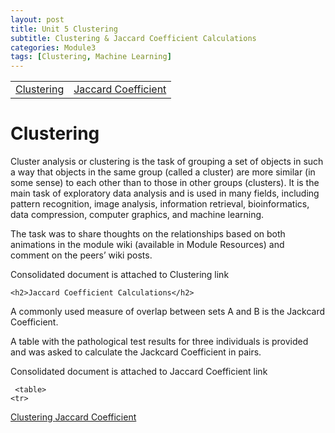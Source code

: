 ```yaml
---
layout: post
title: Unit 5 Clustering
subtitle: Clustering & Jaccard Coefficient Calculations
categories: Module3
tags: [Clustering, Machine Learning]
---
```

<html lang="en">
    <table>
    <tr>
   <td> <a href="../../../../artefacts/ML-Unit5-Wiki Activity- Clustering.pdf" target="_blank" class="button large">Clustering </a></td> 
       <td> <a href="../../../../artefacts/ML-Unit5-Jaccard Coefficient Calculations.pdf" target="_blank" class="button large">Jaccard Coefficient</a></td> 
    </tr>
</table>

<body>

<h1>Clustering</h1>
    <p>Cluster analysis or clustering is the task of grouping a set of objects in such a way that objects in the same group (called a cluster) are more similar (in some sense) to each other than to those in other groups (clusters). It is the main task of exploratory data analysis and is used in many fields, including pattern recognition, image analysis, information retrieval, bioinformatics, data compression, computer graphics, and machine learning.</p>
    
  <p>The task was to share  thoughts on the relationships based on both animations in the module wiki (available in Module Resources) and comment on the peers’ wiki posts. </p>

  <p> Consolidated document is attached to Clustering link</p>

    <h2>Jaccard Coefficient Calculations</h2>
  
<p> A commonly used measure of overlap between sets A and B is the Jackcard Coefficient. </p>

<p> A table with the pathological test results for three individuals is provided and was asked to calculate the Jackcard Coefficient in pairs. </p>

  <p> Consolidated document is attached to Jaccard Coefficient link</p>
</body>
</html>



     <table>
    <tr>
   <td> <a href="../../../../artefacts/ML-Unit5-Wiki Activity- Clustering.pdf" target="_blank" class="button large">Clustering </a></td> 
       <td> <a href="../../../../artefacts/ML-Unit5-Jaccard Coefficient Calculations.pdf" target="_blank" class="button large">Jaccard Coefficient</a></td> 
    </tr>
</table>
